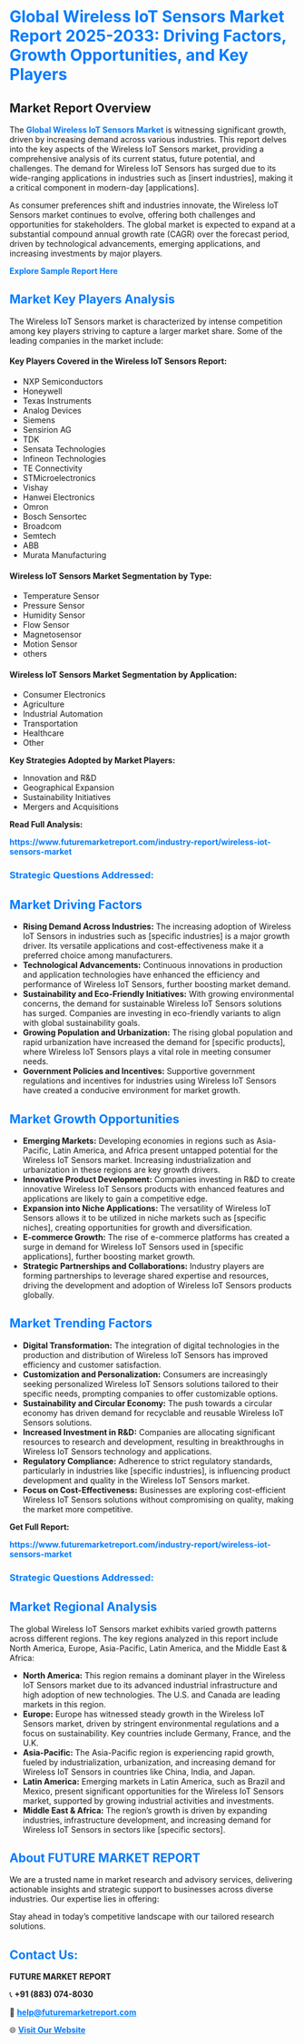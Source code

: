 <h1 style="color: #007BFF;">Global Wireless IoT Sensors Market Report 2025-2033: Driving Factors, Growth Opportunities, and Key Players</h1>

<section id="overview">
<h2>Market Report Overview</h2>
<p>The <a href="https://www.futuremarketreport.com/industry-report/wireless-iot-sensors-market" style="color: #007BFF; text-decoration: none;"><strong>Global Wireless IoT Sensors Market</strong></a> is witnessing significant growth, driven by increasing demand across various industries. This report delves into the key aspects of the Wireless IoT Sensors market, providing a comprehensive analysis of its current status, future potential, and challenges. The demand for Wireless IoT Sensors has surged due to its wide-ranging applications in industries such as [insert industries], making it a critical component in modern-day [applications].</p>
<p>As consumer preferences shift and industries innovate, the Wireless IoT Sensors market continues to evolve, offering both challenges and opportunities for stakeholders. The global market is expected to expand at a substantial compound annual growth rate (CAGR) over the forecast period, driven by technological advancements, emerging applications, and increasing investments by major players.</p>
</section>

<section id="overview">
<p><a href="https://www.futuremarketreport.com/request-sample/reportId=116053" style="color: #007BFF; text-decoration: none;"><strong>Explore Sample Report Here</strong></a></p>
</section>

<section id="key-players">
<h2 style="color: #007BFF;">Market Key Players Analysis</h2>
<p>The Wireless IoT Sensors market is characterized by intense competition among key players striving to capture a larger market share. Some of the leading companies in the market include:</p>
<h4>Key Players Covered in the Wireless IoT Sensors Report:</h4>
<ul><li>NXP Semiconductors</li><li>Honeywell</li><li>Texas Instruments</li><li>Analog Devices</li><li>Siemens</li><li>Sensirion AG</li><li>TDK</li><li>Sensata Technologies</li><li>Infineon Technologies</li><li>TE Connectivity</li><li>STMicroelectronics</li><li>Vishay</li><li>Hanwei Electronics</li><li>Omron</li><li>Bosch Sensortec</li><li>Broadcom</li><li>Semtech</li><li>ABB</li><li>Murata Manufacturing</li></ul>
<h4>Wireless IoT Sensors Market Segmentation by Type:</h4>
<ul><li>Temperature Sensor</li><li>Pressure Sensor</li><li>Humidity Sensor</li><li>Flow Sensor</li><li>Magnetosensor</li><li>Motion Sensor</li><li>others</li></ul>

<h4>Wireless IoT Sensors Market Segmentation by Application:</h4>
<ul><li>Consumer Electronics</li><li>Agriculture</li><li>Industrial Automation</li><li>Transportation</li><li>Healthcare</li><li>Other</li></ul>
<p><strong>Key Strategies Adopted by Market Players:</strong></p>
<ul>
<li>Innovation and R&D</li>
<li>Geographical Expansion</li>
<li>Sustainability Initiatives</li>
<li>Mergers and Acquisitions</li>
</ul>
</section>

<section>
<p><strong>Read Full Analysis: </strong></p><a href="https://www.futuremarketreport.com/industry-report/wireless-iot-sensors-market" style="color: #007BFF; text-decoration: none;"><strong>https://www.futuremarketreport.com/industry-report/wireless-iot-sensors-market</strong></a>
<h3 style="color: #007BFF;">Strategic Questions Addressed:</h3>
</section>

<section id="driving-factors">
<h2 style="color: #007BFF;">Market Driving Factors</h2>
<ul>
<li><strong>Rising Demand Across Industries:</strong> The increasing adoption of Wireless IoT Sensors in industries such as [specific industries] is a major growth driver. Its versatile applications and cost-effectiveness make it a preferred choice among manufacturers.</li>
<li><strong>Technological Advancements:</strong> Continuous innovations in production and application technologies have enhanced the efficiency and performance of Wireless IoT Sensors, further boosting market demand.</li>
<li><strong>Sustainability and Eco-Friendly Initiatives:</strong> With growing environmental concerns, the demand for sustainable Wireless IoT Sensors solutions has surged. Companies are investing in eco-friendly variants to align with global sustainability goals.</li>
<li><strong>Growing Population and Urbanization:</strong> The rising global population and rapid urbanization have increased the demand for [specific products], where Wireless IoT Sensors plays a vital role in meeting consumer needs.</li>
<li><strong>Government Policies and Incentives:</strong> Supportive government regulations and incentives for industries using Wireless IoT Sensors have created a conducive environment for market growth.</li>
</ul>
</section>

<section id="growth-opportunities">
<h2 style="color: #007BFF;">Market Growth Opportunities</h2>
<ul>
<li><strong>Emerging Markets:</strong> Developing economies in regions such as Asia-Pacific, Latin America, and Africa present untapped potential for the Wireless IoT Sensors market. Increasing industrialization and urbanization in these regions are key growth drivers.</li>
<li><strong>Innovative Product Development:</strong> Companies investing in R&D to create innovative Wireless IoT Sensors products with enhanced features and applications are likely to gain a competitive edge.</li>
<li><strong>Expansion into Niche Applications:</strong> The versatility of Wireless IoT Sensors allows it to be utilized in niche markets such as [specific niches], creating opportunities for growth and diversification.</li>
<li><strong>E-commerce Growth:</strong> The rise of e-commerce platforms has created a surge in demand for Wireless IoT Sensors used in [specific applications], further boosting market growth.</li>
<li><strong>Strategic Partnerships and Collaborations:</strong> Industry players are forming partnerships to leverage shared expertise and resources, driving the development and adoption of Wireless IoT Sensors products globally.</li>
</ul>
</section>

<section id="trending-factors">
<h2 style="color: #007BFF;">Market Trending Factors</h2>
<ul>
<li><strong>Digital Transformation:</strong> The integration of digital technologies in the production and distribution of Wireless IoT Sensors has improved efficiency and customer satisfaction.</li>
<li><strong>Customization and Personalization:</strong> Consumers are increasingly seeking personalized Wireless IoT Sensors solutions tailored to their specific needs, prompting companies to offer customizable options.</li>
<li><strong>Sustainability and Circular Economy:</strong> The push towards a circular economy has driven demand for recyclable and reusable Wireless IoT Sensors solutions.</li>
<li><strong>Increased Investment in R&D:</strong> Companies are allocating significant resources to research and development, resulting in breakthroughs in Wireless IoT Sensors technology and applications.</li>
<li><strong>Regulatory Compliance:</strong> Adherence to strict regulatory standards, particularly in industries like [specific industries], is influencing product development and quality in the Wireless IoT Sensors market.</li>
<li><strong>Focus on Cost-Effectiveness:</strong> Businesses are exploring cost-efficient Wireless IoT Sensors solutions without compromising on quality, making the market more competitive.</li>
</ul>
</section>

<section>
<p><strong>Get Full Report: </strong></p><a href="https://www.futuremarketreport.com/industry-report/wireless-iot-sensors-market" style="color: #007BFF; text-decoration: none;"><strong>https://www.futuremarketreport.com/industry-report/wireless-iot-sensors-market</strong></a>
<h3 style="color: #007BFF;">Strategic Questions Addressed:</h3>
</section>


<section id="regional-analysis">
<h2 style="color: #007BFF;">Market Regional Analysis</h2>
<p>The global Wireless IoT Sensors market exhibits varied growth patterns across different regions. The key regions analyzed in this report include North America, Europe, Asia-Pacific, Latin America, and the Middle East & Africa:</p>
<ul>
<li><strong>North America:</strong> This region remains a dominant player in the Wireless IoT Sensors market due to its advanced industrial infrastructure and high adoption of new technologies. The U.S. and Canada are leading markets in this region.</li>
<li><strong>Europe:</strong> Europe has witnessed steady growth in the Wireless IoT Sensors market, driven by stringent environmental regulations and a focus on sustainability. Key countries include Germany, France, and the U.K.</li>
<li><strong>Asia-Pacific:</strong> The Asia-Pacific region is experiencing rapid growth, fueled by industrialization, urbanization, and increasing demand for Wireless IoT Sensors in countries like China, India, and Japan.</li>
<li><strong>Latin America:</strong> Emerging markets in Latin America, such as Brazil and Mexico, present significant opportunities for the Wireless IoT Sensors market, supported by growing industrial activities and investments.</li>
<li><strong>Middle East & Africa:</strong> The region’s growth is driven by expanding industries, infrastructure development, and increasing demand for Wireless IoT Sensors in sectors like [specific sectors].</li>
</ul>
</section>

<footer>
<h2 style="color: #007BFF;">About FUTURE MARKET REPORT</h2>
<p>We are a trusted name in market research and advisory services, delivering actionable insights and strategic support to businesses across diverse industries. Our expertise lies in offering:</p>

<p>Stay ahead in today’s competitive landscape with our tailored research solutions.</p>

<h2 style="color: #007BFF;">Contact Us:</h2>
<p><strong>FUTURE MARKET REPORT</strong></p>
<p>📞 <strong>+91 (883) 074-8030</strong></p>
<p>📧 <strong><a href="mailto:help@futuremarketreport.com" style="color: #007BFF;">help@futuremarketreport.com</a></strong></p>
<p>🌐 <strong><a href="https://www.futuremarketreport.com/" style="color: #007BFF;">Visit Our Website</a></strong></p>
</footer>